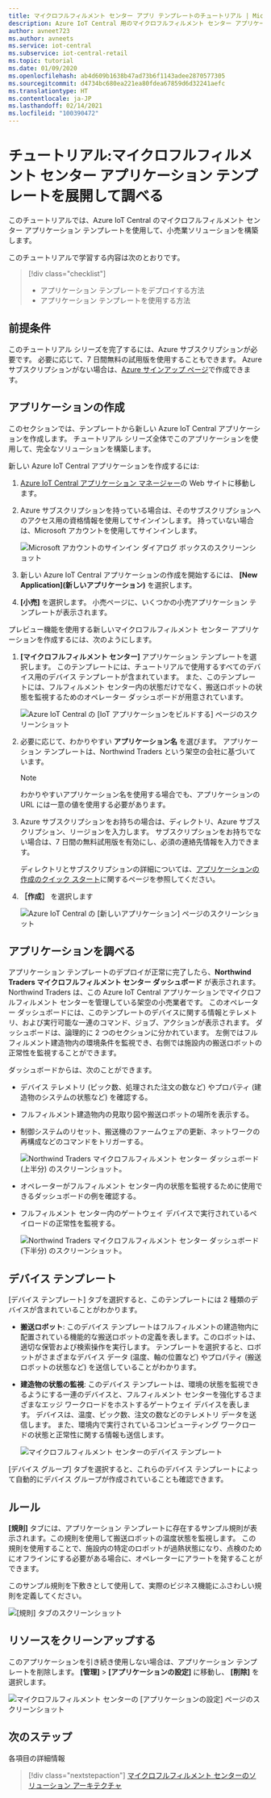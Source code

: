 ```yaml
---
title: マイクロフルフィルメント センター アプリ テンプレートのチュートリアル | Microsoft Docs
description: Azure IoT Central 用のマイクロフルフィルメント センター アプリケーション テンプレートに関するチュートリアル
author: avneet723
ms.author: avneets
ms.service: iot-central
ms.subservice: iot-central-retail
ms.topic: tutorial
ms.date: 01/09/2020
ms.openlocfilehash: ab4d609b1638b47ad73b6f1143adee2870577305
ms.sourcegitcommit: d4734bc680ea221ea80fdea67859d6d32241aefc
ms.translationtype: HT
ms.contentlocale: ja-JP
ms.lasthandoff: 02/14/2021
ms.locfileid: "100390472"
---
```

# <a name="tutorial-deploy-and-walk-through-a-micro-fulfillment-center-application-template"></a>チュートリアル:マイクロフルフィルメント センター アプリケーション テンプレートを展開して調べる

このチュートリアルでは、Azure IoT Central のマイクロフルフィルメント センター アプリケーション テンプレートを使用して、小売業ソリューションを構築します。

このチュートリアルで学習する内容は次のとおりです。

> [!div class="checklist"]
> * アプリケーション テンプレートをデプロイする方法
> * アプリケーション テンプレートを使用する方法

## <a name="prerequisites"></a>前提条件
このチュートリアル シリーズを完了するには、Azure サブスクリプションが必要です。 必要に応じて、7 日間無料の試用版を使用することもできます。 Azure サブスクリプションがない場合は、[Azure サインアップ ページ](https://aka.ms/createazuresubscription)で作成できます。

## <a name="create-an-application"></a>アプリケーションの作成 
このセクションでは、テンプレートから新しい Azure IoT Central アプリケーションを作成します。 チュートリアル シリーズ全体でこのアプリケーションを使用して、完全なソリューションを構築します。

新しい Azure IoT Central アプリケーションを作成するには:

1. [Azure IoT Central アプリケーション マネージャー](https://aka.ms/iotcentral)の Web サイトに移動します。
1. Azure サブスクリプションを持っている場合は、そのサブスクリプションへのアクセス用の資格情報を使用してサインインします。 持っていない場合は、Microsoft アカウントを使用してサインインします。

   ![Microsoft アカウントのサインイン ダイアログ ボックスのスクリーンショット](./media/tutorial-in-store-analytics-create-app/sign-in.png)

1. 新しい Azure IoT Central アプリケーションの作成を開始するには、 **[New Application]\(新しいアプリケーション\)** を選択します。

1. **[小売]** を選択します。  小売ページに、いくつかの小売アプリケーション テンプレートが表示されます。

プレビュー機能を使用する新しいマイクロフルフィルメント センター アプリケーションを作成するには、次のようにします。  
1. **[マイクロフルフィルメント センター]** アプリケーション テンプレートを選択します。 このテンプレートには、チュートリアルで使用するすべてのデバイス用のデバイス テンプレートが含まれています。 また、このテンプレートには、フルフィルメント センター内の状態だけでなく、搬送ロボットの状態を監視するためのオペレーター ダッシュボードが用意されています。 

    ![Azure IoT Central の [IoT アプリケーションをビルドする] ページのスクリーンショット](./media/tutorial-micro-fulfillment-center-app/iotc-retail-homepage-mfc.png)
    
1. 必要に応じて、わかりやすい **アプリケーション名** を選びます。 アプリケーション テンプレートは、Northwind Traders という架空の会社に基づいています。 

    >[!NOTE]
    >わかりやすいアプリケーション名を使用する場合でも、アプリケーションの URL には一意の値を使用する必要があります。

1. Azure サブスクリプションをお持ちの場合は、ディレクトリ、Azure サブスクリプション、リージョンを入力します。 サブスクリプションをお持ちでない場合は、7 日間の無料試用版を有効にし、必須の連絡先情報を入力できます。  

    ディレクトリとサブスクリプションの詳細については、[アプリケーションの作成のクイック スタート](../core/quick-deploy-iot-central.md)に関するページを参照してください。

1. **［作成］** を選択します

    ![Azure IoT Central の [新しいアプリケーション] ページのスクリーンショット](./media/tutorial-micro-fulfillment-center-app/iotc-retail-create-app-mfc.png)

## <a name="walk-through-the-application"></a>アプリケーションを調べる 

アプリケーション テンプレートのデプロイが正常に完了したら、**Northwind Traders マイクロフルフィルメント センター ダッシュボード** が表示されます。 Northwind Traders は、この Azure IoT Central アプリケーションでマイクロフルフィルメント センターを管理している架空の小売業者です。 このオペレーター ダッシュボードには、このテンプレートのデバイスに関する情報とテレメトリ、および実行可能な一連のコマンド、ジョブ、アクションが表示されます。 ダッシュボードは、論理的に 2 つのセクションに分かれています。 左側ではフルフィルメント建造物内の環境条件を監視でき、右側では施設内の搬送ロボットの正常性を監視することができます。  

ダッシュボードからは、次のことができます。
   * デバイス テレメトリ (ピック数、処理された注文の数など) やプロパティ (建造物のシステムの状態など) を確認する。  
   * フルフィルメント建造物内の見取り図や搬送ロボットの場所を表示する。
   * 制御システムのリセット、搬送機のファームウェアの更新、ネットワークの再構成などのコマンドをトリガーする。

     ![Northwind Traders マイクロフルフィルメント センター ダッシュボード (上半分) のスクリーンショット。](./media/tutorial-micro-fulfillment-center-app/mfc-dashboard1.png)
   * オペレーターがフルフィルメント センター内の状態を監視するために使用できるダッシュボードの例を確認する。 
   * フルフィルメント センター内のゲートウェイ デバイスで実行されているペイロードの正常性を監視する。    

     ![Northwind Traders マイクロフルフィルメント センター ダッシュボード (下半分) のスクリーンショット。](./media/tutorial-micro-fulfillment-center-app/mfc-dashboard2.png)

## <a name="device-template"></a>デバイス テンプレート
[デバイス テンプレート] タブを選択すると、このテンプレートには 2 種類のデバイスが含まれていることがわかります。 
   * **搬送ロボット**: このデバイス テンプレートはフルフィルメントの建造物内に配置されている機能的な搬送ロボットの定義を表します。このロボットは、適切な保管および検索操作を実行します。 テンプレートを選択すると、ロボットがさまざまなデバイス データ (温度、軸の位置など) やプロパティ (搬送ロボットの状態など) を送信していることがわかります。 
   * **建造物の状態の監視**: このデバイス テンプレートは、環境の状態を監視できるようにする一連のデバイスと、フルフィルメント センターを強化するさまざまなエッジ ワークロードをホストするゲートウェイ デバイスを表します。 デバイスは、温度、ピック数、注文の数などのテレメトリ データを送信します。 また、環境内で実行されているコンピューティング ワークロードの状態と正常性に関する情報も送信します。 

     ![マイクロフルフィルメント センターのデバイス テンプレート](./media/tutorial-micro-fulfillment-center-app/device-templates.png)

[デバイス グループ] タブを選択すると、これらのデバイス テンプレートによって自動的にデバイス グループが作成されていることも確認できます。

## <a name="rules"></a>ルール
**[規則]** タブには、アプリケーション テンプレートに存在するサンプル規則が表示されます。この規則を使用して搬送ロボットの温度状態を監視します。 この規則を使用することで、施設内の特定のロボットが過熱状態になり、点検のためにオフラインにする必要がある場合に、オペレーターにアラートを発することができます。 

このサンプル規則を下敷きとして使用して、実際のビジネス機能にふさわしい規則を定義してください。

![[規則] タブのスクリーンショット](./media/tutorial-micro-fulfillment-center-app/rules.png)

## <a name="clean-up-resources"></a>リソースをクリーンアップする

このアプリケーションを引き続き使用しない場合は、アプリケーション テンプレートを削除します。 **[管理]**  >  **[アプリケーションの設定]** に移動し、 **[削除]** を選択します。

![マイクロフルフィルメント センターの [アプリケーションの設定] ページのスクリーンショット](./media/tutorial-micro-fulfillment-center-app/delete.png)

## <a name="next-steps"></a>次のステップ

各項目の詳細情報

> [!div class="nextstepaction"]
> [マイクロフルフィルメント センターのソリューション アーキテクチャ](./architecture-micro-fulfillment-center.md)
